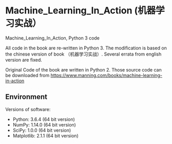 # Machine_Learning_In_Action (机器学习实战）
Machine_Learning_In_Action, Python 3 code

All code in the book are re-written in Python 3. The modification is based on the chinese version of book （机器学习实战）. Several errata from english version are fixed.

Original Code of the book are written in Python 2. Those source code can be downloaded from https://www.manning.com/books/machine-learning-in-action

## Environment
Versions of software:
- Python: 3.6.4 (64 bit version)
- NumPy: 1.14.0 (64 bit version)
- SciPy: 1.0.0 (64 bit version)
- Matplotlib: 2.1.1 (64 bit version)
